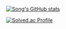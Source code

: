[![Song's GitHub stats](https://github-readme-stats.vercel.app/api?username=Kimsohung&show_icons=true&theme=테마a&count_private=true)](https://github.com/anuraghazra/github-readme-stats)

[![Solved.ac Profile](http://mazassumnida.wtf/api/v2/generate_badge?boj=rlathgmd)](https://solved.ac/rlathgmd/)
